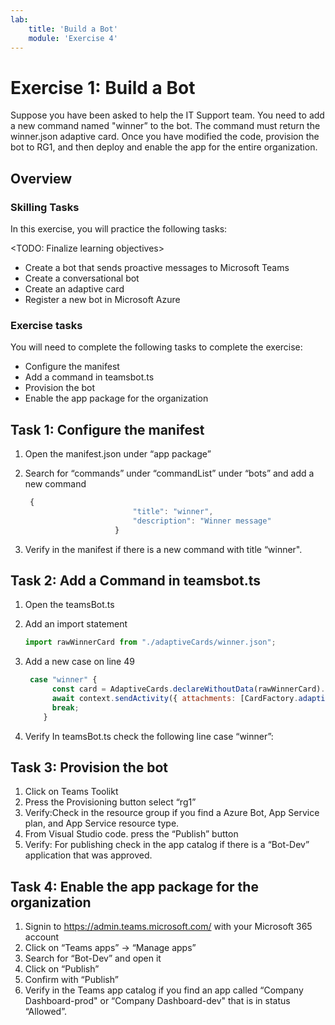 ```yaml
---
lab:
    title: 'Build a Bot'
    module: 'Exercise 4'
---
```


# Exercise 1: Build a Bot

Suppose you have been asked to help the IT Support team. You need to add a new command named "winner” to the bot. The command must return the winner.json adaptive card. Once you have modified the code, provision the bot to RG1, and then deploy and enable the app for the entire organization.


## Overview

### Skilling Tasks

In this exercise, you will practice the following tasks:

<TODO: Finalize learning objectives>

- Create a bot that sends proactive messages to Microsoft Teams
- Create a conversational bot
- Create an adaptive card
- Register a new bot in Microsoft Azure


### Exercise tasks

You will need to complete the following tasks to complete the exercise:

- Configure the manifest
- Add a command in teamsbot.ts
- Provision the bot
- Enable the app package for the organization


## Task 1: Configure the manifest

1. Open the manifest.json under “app package”
2. Search for “commands” under “commandList” under “bots” and add a new command

    ```JavaScript
     {
                            "title": "winner",
                            "description": "Winner message"
                        }

3. Verify in the manifest if there is a new command with title “winner".


## Task 2: Add a Command in teamsbot.ts

1. Open the teamsBot.ts
2. Add an import statement

    ```JavaScript
    import rawWinnerCard from "./adaptiveCards/winner.json";
3. Add a new case on line 49

    ```JavaScript
     case "winner" { 
          const card = AdaptiveCards.declareWithoutData(rawWinnerCard).render();
          await context.sendActivity({ attachments: [CardFactory.adaptiveCard(card)] });
          break;
        }
4. Verify In teamsBot.ts check the following line
	case “winner”:

## Task 3: Provision the bot

1.  Click on Teams Toolikt
2. Press the Provisioning button select “rg1”
3. Verify:Check in the resource group if you find a Azure Bot, App Service plan, and App Service resource type.
4. From Visual Studio code. press the “Publish” button
5. Verify: For publishing check in the app catalog if there is a “Bot-Dev” application that was approved.

## Task 4: Enable the app package for the organization

1. Signin to https://admin.teams.microsoft.com/ with your Microsoft 365 account
2. Click on “Teams apps” -> “Manage apps”
3. Search for “Bot-Dev” and open it
4. Click on “Publish”
5. Confirm with “Publish”
6. Verify in the Teams app catalog if you find an app called “Company Dashboard-prod" or “Company Dashboard-dev" that is in status “Allowed”.
